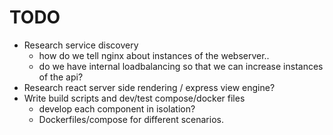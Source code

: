 # TODO

- Research service discovery
    - how do we tell nginx about instances of the webserver..
    - do we have internal loadbalancing so that we can increase instances of the api?
- Research react server side rendering / express view engine?
- Write build scripts and dev/test compose/docker files
    - develop each component in isolation?
    - Dockerfiles/compose for different scenarios.
    